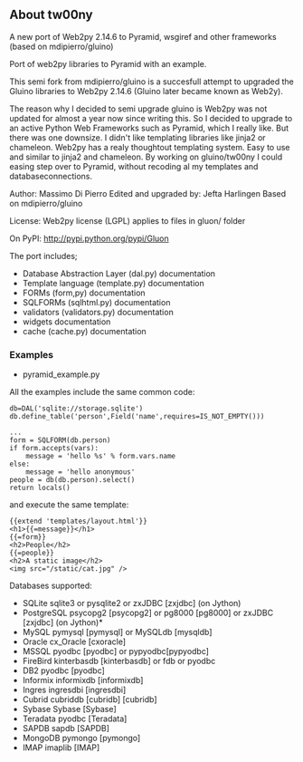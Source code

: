 ## About tw00ny
A new port of Web2py 2.14.6 to Pyramid, wsgiref and other frameworks (based on mdipierro/gluino)

Port of web2py libraries to Pyramid with an example.

This semi fork from mdipierro/gluino is a succesfull attempt to upgraded the Gluino libraries to Web2py 2.14.6 (Gluino later became known as Web2y).

The reason why I decided to semi upgrade gluino is Web2py was not updated for almost a year now since writing this. So I decided to upgrade to an active Python Web Frameworks such as Pyramid, which I really like. But there was one downsize. I didn't like templating libraries like jinja2 or chameleon. Web2py has a realy thoughtout templating system. Easy to use and similar to jinja2 and chameleon. By working on gluino/tw00ny I could easing step over to Pyramid, without recoding al my templates and databaseconnections.

Author: Massimo Di Pierro
Edited and upgraded by: Jefta Harlingen
Based on mdipierro/gluino

License: Web2py license (LGPL) applies to files in gluon/ folder

On PyPI: http://pypi.python.org/pypi/Gluon

The port includes;
* Database Abstraction Layer (dal.py) documentation
* Template language (template.py) documentation
* FORMs (form,py) documentation
* SQLFORMs (sqlhtml.py) documentation
* validators (validators.py) documentation
* widgets documentation
* cache (cache.py) documentation

### Examples

* pyramid_example.py

All the examples include the same common code:
```
db=DAL('sqlite://storage.sqlite')
db.define_table('person',Field('name',requires=IS_NOT_EMPTY()))

...
form = SQLFORM(db.person)
if form.accepts(vars):
    message = 'hello %s' % form.vars.name
else:
    message = 'hello anonymous'
people = db(db.person).select()
return locals()
```

and execute the same template:

```
{{extend 'templates/layout.html'}}
<h1>{{=message}}</h1>
{{=form}}
<h2>People</h2>
{{=people}}
<h2>A static image</h2>
<img src="/static/cat.jpg" />
```

Databases supported:
* SQLite	sqlite3 or pysqlite2 or zxJDBC [zxjdbc] (on Jython)
* PostgreSQL	psycopg2 [psycopg2] or pg8000 [pg8000] or zxJDBC [zxjdbc] (on Jython)* 
* MySQL	pymysql [pymysql] or MySQLdb [mysqldb]
* Oracle	cx_Oracle [cxoracle]
* MSSQL	pyodbc [pyodbc] or pypyodbc[pypyodbc]
* FireBird	kinterbasdb [kinterbasdb] or fdb or pyodbc
* DB2	pyodbc [pyodbc]
* Informix	informixdb [informixdb]
* Ingres	ingresdbi [ingresdbi]
* Cubrid	cubriddb [cubridb] [cubridb]
* Sybase	Sybase [Sybase]
* Teradata	pyodbc [Teradata]
* SAPDB	sapdb [SAPDB]
* MongoDB	pymongo [pymongo]
* IMAP	imaplib [IMAP]

